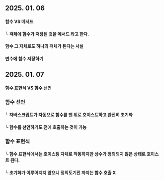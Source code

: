 ## 2025. 01. 06
#### 함수 VS 메서드
#### └ 객체에 함수가 저장된 것을 메서드 라고 한다.
#### 함수 그 자체로도 하나의 객체가 된다는 사실
#### 변수에 함수 저장하기

## 2025. 01. 07
#### 함수 표현식 VS 함수 선언
### 함수 선언
#### └ 자바스크립트가 자동으로 함수를 맨 위로 호이스트하고 완전히 초기화
#### └ 함수를 선언하기도 전에 호출하는 것이 가능
### 함수 표현식
#### └ 함수 표현식에서는 호이스팅 자체로 작동하지만 상수가 정의되지 않은 상태로 호이스트 된다.
#### └ 초기화가 이루어지지 않으니 정의도기전 까지는 함수 호출 X